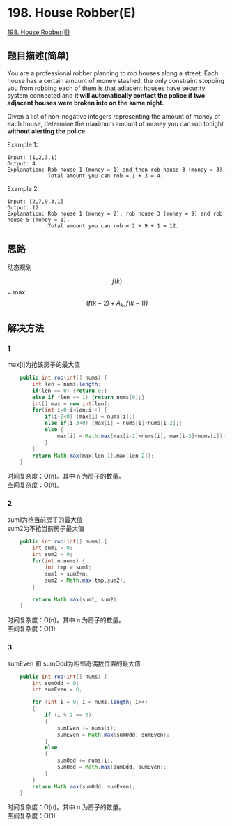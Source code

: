 # 198. House Robber(E) 
[198. House Robber(E)](https://leetcode-cn.com/problems/house-robber/)

## 题目描述\(简单\)

You are a professional robber planning to rob houses along a street. Each house has a certain amount of money stashed, the only constraint stopping you from robbing each of them is that adjacent houses have security system connected and **it will automatically contact the police if two adjacent houses were broken into on the same night.**

Given a list of non-negative integers representing the amount of money of each house, determine the maximum amount of money you can rob tonight **without alerting the police**.

Example 1:

```
Input: [1,2,3,1]
Output: 4
Explanation: Rob house 1 (money = 1) and then rob house 3 (money = 3).
             Total amount you can rob = 1 + 3 = 4.
```

Example 2:

```
Input: [2,7,9,3,1]
Output: 12
Explanation: Rob house 1 (money = 2), rob house 3 (money = 9) and rob house 5 (money = 1).
             Total amount you can rob = 2 + 9 + 1 = 12.
```

## 思路

动态规划

$$ f(k) $$ = max $$ (f(k-2) + A_k, f(k-1)) $$

## 解决方法

### 1

max\[i\]为抢该房子的最大值

```java
    public int rob(int[] nums) {
        int len = nums.length;
        if(len == 0) {return 0;}
        else if (len == 1) {return nums[0];}
        int[] max = new int[len];
        for(int i=0;i<len;i++) {
            if(i-2<0) {max[i] = nums[i];}
            else if(i-3<0) {max[i] = nums[i]+nums[i-2];}
            else {
                max[i] = Math.max(max[i-2]+nums[i], max[i-3]+nums[i]);
            }
        }
        return Math.max(max[len-1],max[len-2]);
    }
```

时间复杂度：O(n)。其中 n 为房子的数量。  
空间复杂度：O(n)。

### 2

sum1为抢当前房子的最大值  
sum2为不抢当前房子最大值

```java
    public int rob(int[] nums) {
        int sum1 = 0;
        int sum2 = 0;
        for(int n:nums) {
            int tmp = sum1;
            sum1 = sum2+n;
            sum2 = Math.max(tmp,sum2);
        }

        return Math.max(sum1, sum2);
    }
```

时间复杂度：O(n)。其中 n 为房子的数量。  
空间复杂度：O(1)

### 3

sumEven 和 sumOdd为相邻奇偶数位置的最大值

```java
    public int rob(int[] nums) {
        int sumOdd = 0;
        int sumEven = 0;

        for (int i = 0; i < nums.length; i++)
        {
            if (i % 2 == 0)
            {
                sumEven += nums[i];
                sumEven = Math.max(sumOdd, sumEven);
            }
            else
            {
                sumOdd += nums[i];
                sumOdd = Math.max(sumOdd, sumEven);
            }
        }
        return Math.max(sumOdd, sumEven);
    }
```
时间复杂度：O(n)。其中 n 为房子的数量。  
空间复杂度：O(1)




